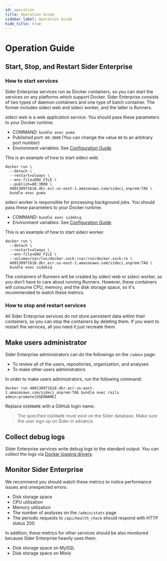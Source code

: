 ```yaml
---
id: operation
title: Operation Guide
sidebar_label: Operation Guide
hide_title: true
---
```


# Operation Guide

## Start, Stop, and Restart Sider Enterprise

### How to start services

Sider Enterprise services run as Docker containers, so you can start the services on any platforms which support Docker. Sider Enterprise consists of two types of daemon containers and one type of batch container. The former includes sideci web and sideci worker, and the latter is Runners.

sideci web is a web application service. You should pass these parameters to your Docker runtime.

- COMMAND: `bundle exec puma`
- Published port: `80:3000` (You can change the value `80` to an arbitrary port number)
- Environment variables: See [Configuration Guide](./config.md)

This is an example of how to start sideci web.

```console
docker run \
  --detach \
  --restart=always \
  --env-file=ENV_FILE \
  --publish=80:3000 \
  480130971618.dkr.ecr.us-east-1.amazonaws.com/sideci_onprem:TAG \
  bundle exec puma
```

sideci worker is responsible for processing background jobs. You should pass these parameters to your Docker runtime.

- COMMAND: `bundle exec sidekiq`
- Environment variables: See [Configuration Guide](./config.md)

This is an example of how to start sideci worker.

```console
docker run \
  --detach \
  --restart=always \
  --env-file=ENV_FILE \
  --volume=/var/run/docker.sock:/var/run/docker.sock:ro \
  480130971618.dkr.ecr.us-east-1.amazonaws.com/sideci_onprem:TAG \
  bundle exec sidekiq
```

The containers of Runners will be created by sideci web or sideci worker, so you don't have to care about running Runners. However, these containers will consume CPU, memory, and the disk storage space, so it's recommended to watch these metrics.

### How to stop and restart services

All Sider Enterprise services do not store persistent data within their containers, so you can stop the containers by deleting them. If you want to restart the services, all you need it just recreate them.

## Make users administrator

Sider Enterprise administrators can do the followings on the `/admin` page:

- To review all of the users, repositories, organization, and analyses
- To make other users administrators

In order to make users administrators, run the following command:

```console
docker run 480130971618.dkr.ecr.us-east-1.amazonaws.com/sideci_onprem:TAG bundle exec rails admin:promote[USERNAME]
```

Replace `USERNAME` with a GitHub login name.

> The specified `USERNAME` must exist on the Sider database. Make sure the user sign up on Sider in advance.

## Collect debug logs

Sider Enterprise services write debug logs to the standard output. You can collect the logs via [Docker logging drivers](https://docs.docker.com/config/containers/logging/configure/).

## Monitor Sider Enterprise

We recommend you should watch these metrics to notice performance issues and unexpected errors.

- Disk storage space
- CPU utilization
- Memory utilization
- The number of analyses on the `/admin/stats` page
- The periodic requests to `/api/health_check` should respond with HTTP status 200

In addition, these metrics for other services should be also monitored because Sider Enterprise heavily uses them.

- Disk storage space on MySQL
- Disk storage space on Minio
